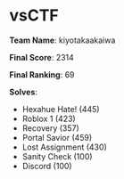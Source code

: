 # vsCTF

**Team Name**: kiyotakaakaiwa

**Final Score**: 2314

**Final Ranking**: 69

**Solves**:
 - Hexahue Hate! (445)
 - Roblox 1 (423)
 - Recovery (357)
 - Portal Savior (459)
 - Lost Assignment (430)
 - Sanity Check (100)
 - Discord (100)

